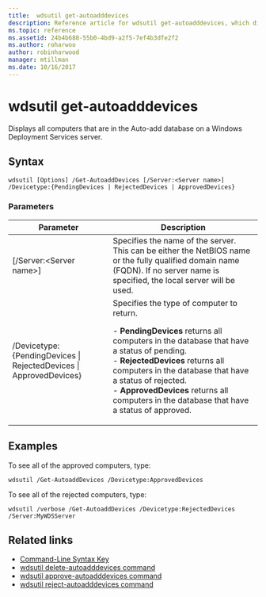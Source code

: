 ```yaml
---
title:  wdsutil get-autoadddevices
description: Reference article for wdsutil get-autoadddevices, which displays all computers that are in the Auto-add database on a Windows Deployment Services server.
ms.topic: reference
ms.assetid: 24b4b688-55b0-4bd9-a2f5-7ef4b3dfe2f2
ms.author: roharwoo
author: robinharwood
manager: mtillman
ms.date: 10/16/2017
---
```


# wdsutil get-autoadddevices



Displays all computers that are in the Auto-add database on a Windows Deployment Services server.

## Syntax

```
wdsutil [Options] /Get-AutoaddDevices [/Server:<Server name>] /Devicetype:{PendingDevices | RejectedDevices | ApprovedDevices}
```

### Parameters

|Parameter|Description|
|-------|--------|
|[/Server:\<Server name\>]|Specifies the name of the server. This can be either the NetBIOS name or the fully qualified domain name (FQDN). If no server name is specified, the local server will be used.|
|/Devicetype:{PendingDevices \| RejectedDevices \| ApprovedDevices}|Specifies the type of computer to return.<p>-   **PendingDevices** returns all computers in the database that have a status of pending.<br />-   **RejectedDevices** returns all computers in the database that have a status of rejected.<br />-   **ApprovedDevices** returns all computers in the database that have a status of approved.|

## Examples

To see all of the approved computers, type:

```
wdsutil /Get-AutoaddDevices /Devicetype:ApprovedDevices
```

To see all of the rejected computers, type:

```
wdsutil /verbose /Get-AutoaddDevices /Devicetype:RejectedDevices /Server:MyWDSServer
```

## Related links

- [Command-Line Syntax Key](command-line-syntax-key.md)
- [wdsutil delete-autoadddevices command](wdsutil-delete-autoadddevices.md)
- [wdsutil approve-autoadddevices command](wdsutil-approve-autoadddevices.md)
- [wdsutil reject-autoadddevices command](wdsutil-reject-autoadddevices.md)
